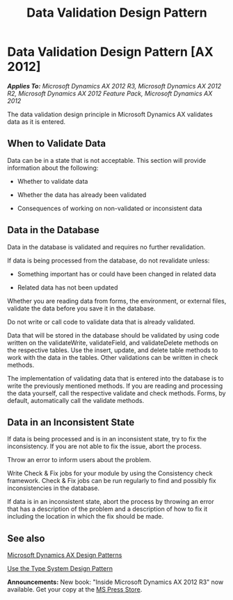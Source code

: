 ﻿---
title: Data Validation Design Pattern
TOCTitle: Data Validation
ms:assetid: a0dbd0c3-3b54-4535-a885-0eee1866b932
ms:mtpsurl: https://msdn.microsoft.com/en-us/library/Aa848817(v=AX.60)
ms:contentKeyID: 35248277
ms.date: 05/18/2015
mtps_version: v=AX.60
---

# Data Validation Design Pattern [AX 2012]


_**Applies To:** Microsoft Dynamics AX 2012 R3, Microsoft Dynamics AX 2012 R2, Microsoft Dynamics AX 2012 Feature Pack, Microsoft Dynamics AX 2012_

The data validation design principle in Microsoft Dynamics AX validates data as it is entered.

## When to Validate Data

Data can be in a state that is not acceptable. This section will provide information about the following:

  - Whether to validate data

  - Whether the data has already been validated

  - Consequences of working on non-validated or inconsistent data

## Data in the Database

Data in the database is validated and requires no further revalidation.

If data is being processed from the database, do not revalidate unless:

  - Something important has or could have been changed in related data

  - Related data has not been updated

Whether you are reading data from forms, the environment, or external files, validate the data before you save it in the database.

Do not write or call code to validate data that is already validated.

Data that will be stored in the database should be validated by using code written on the validateWrite, validateField, and validateDelete methods on the respective tables. Use the insert, update, and delete table methods to work with the data in the tables. Other validations can be written in check methods.

The implementation of validating data that is entered into the database is to write the previously mentioned methods. If you are reading and processing the data yourself, call the respective validate and check methods. Forms, by default, automatically call the validate methods.

## Data in an Inconsistent State

If data is being processed and is in an inconsistent state, try to fix the inconsistency. If you are not able to fix the issue, abort the process.

Throw an error to inform users about the problem.

Write Check & Fix jobs for your module by using the Consistency check framework. Check & Fix jobs can be run regularly to find and possibly fix inconsistencies in the database.

If data is in an inconsistent state, abort the process by throwing an error that has a description of the problem and a description of how to fix it including the location in which the fix should be made.

## See also

[Microsoft Dynamics AX Design Patterns](microsoft-dynamics-ax-design-patterns.md)

[Use the Type System Design Pattern](use-the-type-system-design-pattern.md)

  
**Announcements:** New book: "Inside Microsoft Dynamics AX 2012 R3" now available. Get your copy at the [MS Press Store](https://www.microsoftpressstore.com/store/inside-microsoft-dynamics-ax-2012-r3-9780735685109).


